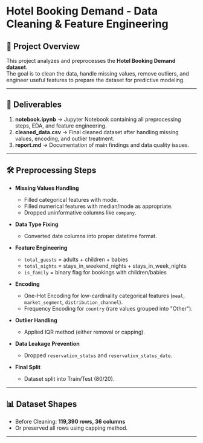 # Hotel Booking Demand - Data Cleaning & Feature Engineering

## 📌 Project Overview
This project analyzes and preprocesses the **Hotel Booking Demand dataset**.  
The goal is to clean the data, handle missing values, remove outliers, and engineer useful features to prepare the dataset for predictive modeling.

---

## 📂 Deliverables
1. **notebook.ipynb** → Jupyter Notebook containing all preprocessing steps, EDA, and feature engineering.  
2. **cleaned_data.csv** → Final cleaned dataset after handling missing values, encoding, and outlier treatment.  
3. **report.md** → Documentation of main findings and data quality issues.

---

## 🛠️ Preprocessing Steps
- **Missing Values Handling**  
  - Filled categorical features with mode.  
  - Filled numerical features with median/mode as appropriate.  
  - Dropped uninformative columns like `company`.  

- **Data Type Fixing**  
  - Converted date columns into proper datetime format.  

- **Feature Engineering**  
  - `total_guests` = adults + children + babies  
  - `total_nights` = stays_in_weekend_nights + stays_in_week_nights  
  - `is_family` = binary flag for bookings with children/babies  

- **Encoding**  
  - One-Hot Encoding for low-cardinality categorical features (`meal`, `market_segment`, `distribution_channel`).  
  - Frequency Encoding for `country` (rare values grouped into "Other").  

- **Outlier Handling**  
  - Applied IQR method (either removal or capping).  

- **Data Leakage Prevention**  
  - Dropped `reservation_status` and `reservation_status_date`.  

- **Final Split**  
  - Dataset split into Train/Test (80/20).  

---

## 📊 Dataset Shapes
- Before Cleaning: **119,390 rows, 36 columns**  
- Or preserved all rows using capping method.  

---

